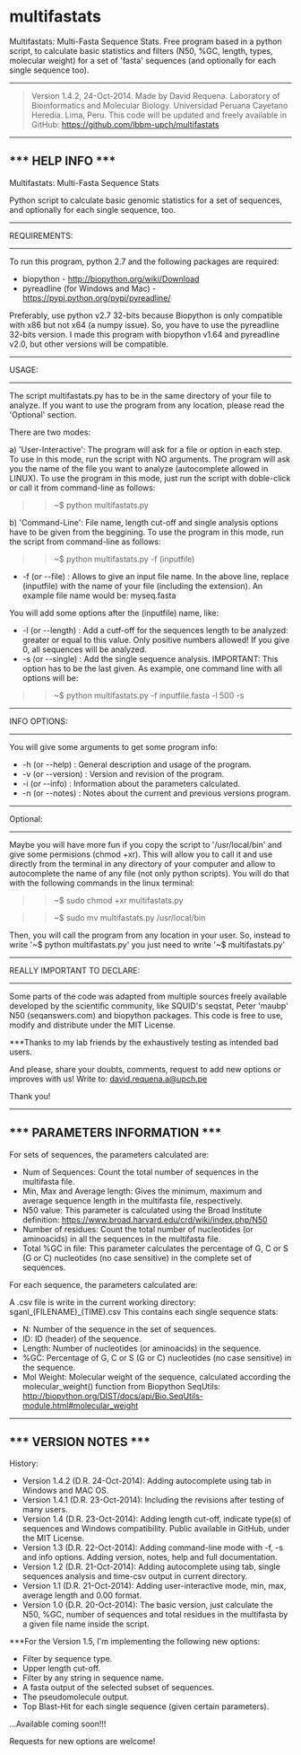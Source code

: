 multifastats
============

Multifastats: Multi-Fasta Sequence Stats. Free program based in a python
script, to calculate basic statistics and filters (N50, %GC, length, types,
molecular weight) for a set of 'fasta' sequences (and optionally for each
single sequence too).

-------------------------------------------------------------------------------

>Version 1.4.2, 24-Oct-2014.
Made by David Requena. Laboratory of Bioinformatics and Molecular Biology.
Universidad Peruana Cayetano Heredia. Lima, Peru.
This code will be updated and freely available in GitHub:
https://github.com/lbbm-upch/multifastats

-------------------------------------------------------------------------------

*** HELP INFO ***
-------------------------------------------------------------------------------
Multifastats: Multi-Fasta Sequence Stats

Python script to calculate basic genomic statistics for a set of sequences,
and optionally for each single sequence, too.

- - - - - - -
REQUIREMENTS:
- - - - - - -
To run this program, python 2.7 and the following packages are required:
* biopython - http://biopython.org/wiki/Download
* pyreadline (for Windows and Mac) - https://pypi.python.org/pypi/pyreadline/

Preferably, use python v2.7 32-bits because Biopython is only compatible with
x86 but not x64 (a numpy issue). So, you have to use the pyreadline 32-bits
version. I made this program with biopython v1.64 and pyreadline v2.0, but
other versions will be compatible.

- - - -
USAGE:
- - - -
The script multifastats.py has to be in the same directory of your file to analyze.
If you want to use the program from any location, please read the 'Optional' section.

There are two modes:

a) 'User-Interactive':
The program will ask for a file or option in each step.
To use in this mode, run the script with NO arguments. The program will ask
you the name of the file you want to analyze (autocomplete allowed in LINUX).
To use the program in this mode, just run the script with doble-click or call
it from command-line as follows:

>>~$ python multifastats.py

b) 'Command-Line':
File name, length cut-off and single analysis options have to be given from the
beggining. To use the program in this mode, run the script from command-line as
follows:

>>~$ python multifastats.py -f (inputfile)

* -f (or --file)	:	Allows to give an input file name. In the above line, replace
				(inputfile) with the name of your file (including the extension).
				An example file name would be: myseq.fasta

You will add some options after the (inputfile) name, like:
	
* -l (or --length)	:	Add a cutf-off for the sequences length to be analyzed: greater
				or equal to this value. Only positive numbers allowed! If you
				give 0, all sequences will be analyzed.
* -s (or --single)	:	Add the single sequence analysis. IMPORTANT: This option has to
				be the last given.
As example, one command line with all options will be:

>>~$ python multifastats.py -f inputfile.fasta -l 500 -s

- - - - - - -
INFO OPTIONS:
- - - - - - -
You will give some arguments to get some program info:

* -h (or --help)	 :	General description and usage of the program.
* -v (or --version)	 :	Version and revision of the program.
* -i (or --info)	 :	Information about the parameters calculated.
* -n (or --notes)	 :	Notes about the current and previous versions program.

- - - - -
Optional:
- - - - -
Maybe you will have more fun if you copy the script to '/usr/local/bin' 
and give some permisions (chmod +xr). This will allow you to call it and use
directly from the terminal in any directory of your computer and allow to
autocomplete the name of any file (not only python scripts).
You will do that with the following commands in the linux terminal:

>>~$ sudo chmod +xr multifastats.py

>>~$ sudo mv multifastats.py /usr/local/bin

Then, you will call the program from any location in your user. So, instead to
write '~$ python multifastats.py' you just need to write '~$ multifastats.py'

- - - - - - - - - - - - - - - - - - - - - - - - - - - - - - - - - - - - - - - -
REALLY IMPORTANT TO DECLARE:
- - - - - - - - - - - - - - -
Some parts of the code was adapted from multiple sources freely available
developed by the scientific community, like SQUID's seqstat, Peter 'maubp' N50
(seqanswers.com) and biopython packages. This code is free to use, modify and
distribute under the MIT License.

***Thanks to my lab friends by the exhaustively testing as intended bad users.

And please, share your doubts, comments, request to add new options or
improves with us! Write to: david.requena.a@upch.pe

Thank you!
- - - - - - - - - - - - - - - - - - - - - - - - - - - - - - - - - - - - - - - -

*** PARAMETERS INFORMATION ***
-------------------------------------------------------------------------------

For sets of sequences, the parameters calculated are:

- Num of Sequences: Count the total number of sequences in the multifasta file.
- Min, Max and Average length: Gives the minimum, maximum and average sequence
  length in the multifasta file, respectively.
- N50 value: This parameter is calculated using the Broad Institute definition:
  https://www.broad.harvard.edu/crd/wiki/index.php/N50
- Number of residues: Count the total number of nucleotides (or aminoacids) in
  all the sequences in the multifasta file.
- Total %GC in file: This parameter calculates the percentage of G, C or S (G
  or C) nucleotides (no case sensitive) in the complete set of sequences.

For each sequence, the parameters calculated are:

A .csv file is write in the current working directory:
sganl_(FILENAME)_(TIME).csv
This contains each single sequence stats:

- N: Number of the sequence in the set of sequences.
- ID: ID (header) of the sequence.
- Length: Number of nucleotides (or aminoacids) in the sequence.
- %GC: Percentage of G, C or S (G or C) nucleotides (no case sensitive) in the
  sequence.
- Mol Weight: Molecular weight of the sequence, calculated according the
  molecular_weight() function from Biopython SeqUtils:
  http://biopython.org/DIST/docs/api/Bio.SeqUtils-module.html#molecular_weight

- - - - - - - - - - - - - - - - - - - - - - - - - - - - - - - - - - - - - - - -

*** VERSION NOTES ***
-------------------------------------------------------------------------------
History:
- Version 1.4.2 (D.R. 24-Oct-2014):
  Adding autocomplete using tab in Windows and MAC OS.
- Version 1.4.1 (D.R. 23-Oct-2014):
  Including the revisions after testing of many users.
- Version 1.4 (D.R. 23-Oct-2014):
  Adding length cut-off, indicate type(s) of sequences and Windows compatibility.
  Public available in GitHub, under the MIT License.
- Version 1.3 (D.R. 22-Oct-2014):
  Adding command-line mode with -f, -s and info options.
  Adding version, notes, help and full documentation.
- Version 1.2 (D.R. 21-Oct-2014):
  Adding autocomplete using tab, single sequences analysis and time-csv output
  in current directory.
- Version 1.1 (D.R. 21-Oct-2014):
  Adding user-interactive mode, min, max, average length and 0.00 format.
- Version 1.0 (D.R. 20-Oct-2014):
  The basic version, just calculate the N50, %GC, number of sequences and total
  residues in the multifasta by a given file name inside the script.

***For the Version 1.5, I'm implementing the following new options:
- Filter by sequence type.
- Upper length cut-off.
- Filter by any string in sequence name.
- A fasta output of the selected subset of sequences.
- The pseudomolecule output.
- Top Blast-Hit for each single sequence (given certain parameters).

...Available coming soon!!!

Requests for new options are welcome!
